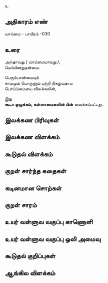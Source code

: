 உ


## அதிகாரம் எண்

வாய்மை - பாயிரம் -030

## உரை

அஃதாவது _( வாய்மையாவது )_,  
மெய்யினதுதன்மை.  

பெரும்பான்மையும்  
காமமும் பொருளும் பற்றி நிகழ்வதாய  
பொய்ம்மையை விலக்கலின்,  

இது  
**கூடா ஒழுக்கம், கள்ளாமைகளின் பின்** வைக்கப்பட்டது.

## இலக்கண பிரிவுகள் 


## இலக்கண விளக்கம்


## கூடுதல் விளக்கம்


## குறள் சார்ந்த கதைகள் 


## கடினமான சொற்கள்


## குறள் சாரம் 


## உயர் வள்ளுவ வகுப்பு காணொளி


## உயர் வள்ளுவ வகுப்பு ஒலி அமைவு 


## கூடுதல் குறிப்புகள்


## ஆங்கில விளக்கம்

